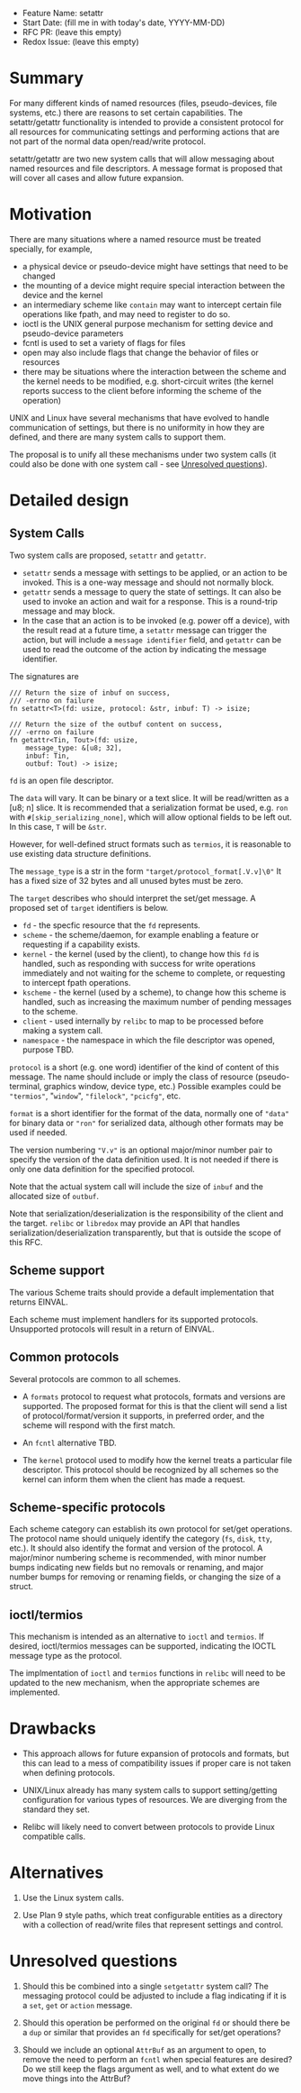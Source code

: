 - Feature Name: setattr
- Start Date: (fill me in with today's date, YYYY-MM-DD)
- RFC PR: (leave this empty)
- Redox Issue: (leave this empty)

# Summary
[summary]: #summary

For many different kinds of named resources (files, pseudo-devices, file systems, etc.) there are reasons to set certain capabilities.
The setattr/getattr functionality is intended to provide a consistent protocol for all resources for communicating settings and
performing actions that are not part of the normal data open/read/write protocol.

setattr/getattr are two new system calls that will allow messaging
about named resources and file descriptors.
A message format is proposed that will cover all cases and allow future expansion.

# Motivation
[motivation]: #motivation

There are many situations where a named resource must be treated specially,
for example,
- a physical device or pseudo-device might have settings that need to be changed
- the mounting of a device might require special interaction between the device and the kernel
- an intermediary scheme like `contain` may want to intercept certain file operations like fpath,
and may need to register to do so.
- ioctl is the UNIX general purpose mechanism for setting device and pseudo-device parameters
- fcntl is used to set a variety of flags for files
- open may also include flags that change the behavior of files or resources
- there may be situations where the interaction between the scheme and the kernel needs to be modified, e.g. short-circuit writes (the kernel reports success to the client before informing the scheme of the operation)

UNIX and Linux have several mechanisms that have evolved to handle
communication of settings,
but there is no uniformity in how they are defined,
and there are many system calls to support them.

The proposal is to unify all these mechanisms under two system calls (it could also be done with one system call - see [Unresolved questions](#unresolved-questions)).

# Detailed design
[design]: #detailed-design

## System Calls

Two system calls are proposed, `setattr` and `getattr`.

- `setattr` sends a message with settings to be applied,
or an action to be invoked.
This is a one-way message and should not normally block.
- `getattr` sends a message to query the state of settings.
It can also be used to invoke an action and wait for a response.
This is a round-trip message and may block.
- In the case that an action is to be invoked (e.g. power off a device),
with the result read at a future time,
a `setattr` message can trigger the action,
but will include a `message identifier` field,
and `getattr` can be used to read the outcome of the action by indicating
the message identifier.

The signatures are
```
/// Return the size of inbuf on success,
/// -errno on failure
fn setattr<T>(fd: usize, protocol: &str, inbuf: T) -> isize;

/// Return the size of the outbuf content on success,
/// -errno on failure
fn getattr<Tin, Tout>(fd: usize,
    message_type: &[u8; 32],
    inbuf: Tin,
    outbuf: Tout) -> isize;
```

`fd` is an open file descriptor.

The `data` will vary. It can be binary or a text slice.
It will be read/written as a [u8; n] slice.
It is recommended that a serialization format be used,
e.g. `ron` with `#[skip_serializing_none]`,
which will allow optional fields to be left out.
In this case, `T` will be `&str`.

However, for well-defined struct formats such as `termios`,
it is reasonable to use existing data structure definitions.

The `message_type` is a str in the form `"target/protocol_format[.V.v]\0"`
It has a fixed size of 32 bytes and all unused bytes must be zero.

The `target` describes who should interpret the set/get message.
A proposed set of `target` identifiers is below.
- `fd` - the specfic resource that the `fd` represents.
- `scheme` - the scheme/daemon, for example enabling a feature
or requesting if a capability exists.
- `kernel` - the kernel (used by the client), to change how this `fd` is handled,
such as responding with
success for write operations immediately and not waiting
for the scheme to complete, or requesting to intercept fpath
operations.
- `kscheme` - the kernel (used by a scheme), to change how this scheme is handled,
such as increasing the maximum number of pending messages to the scheme.
- `client` - used internally by `relibc` to map to be processed before
making a system call.
- `namespace` - the namespace in which the file descriptor was opened,
purpose TBD.

`protocol` is a short (e.g. one word) identifier of the kind of
content of this message.
The name should include or imply the class of resource (pseudo-terminal,
graphics window, device type, etc.)
Possible examples could be `"termios"`, "`window`", `"filelock"`, `"pcicfg"`, etc.

`format` is a short identifier for the format of the data,
normally one of `"data"` for binary data
or `"ron"` for serialized data,
although other formats may be used if needed.

The version numbering `"V.v"` is an optional major/minor number pair
to specify the version of the data definition used.
It is not needed if there is only one data definition for
the specified protocol.

Note that the actual system call will include the size of
`inbuf` and the allocated size of `outbuf`.

Note that serialization/deserialization is the responsibility of
the client and the target.
`relibc` or `libredox` may provide an API that handles
serialization/deserialization transparently,
but that is outside the scope of this RFC.

## Scheme support

The various Scheme traits should provide a default implementation
that returns EINVAL.

Each scheme must implement handlers for its supported protocols.
Unsupported protocols will result in a return of EINVAL.

## Common protocols

Several protocols are common to all schemes.
- A `formats` protocol to request what protocols, formats and versions are supported.
The proposed format for this is that the client will send a list of
protocol/format/version it supports, in preferred order,
and the scheme will respond with the first match.

- An `fcntl` alternative TBD.

- The `kernel` protocol used to modify how the kernel treats
a particular file descriptor.
This protocol should be recognized by all schemes so the kernel
can inform them when the client has made a request.

## Scheme-specific protocols

Each scheme category can establish its own protocol for set/get operations.
The protocol name should uniquely identify the category (`fs`, `disk`, `tty`, etc.).
It should also identify the format and version of the protocol.
A major/minor numbering scheme is recommended,
with minor number bumps indicating new fields but no removals or
renaming, and major number bumps for removing or renaming fields,
or changing the size of a struct.

## ioctl/termios

This mechanism is intended as an alternative to `ioctl` and `termios`.
If desired, ioctl/termios messages can be supported, indicating the
IOCTL message type as the protocol.

The implmentation of `ioctl` and `termios` functions in `relibc`
will need to be updated to the new mechanism,
when the appropriate schemes are implemented.

# Drawbacks
[drawbacks]: #drawbacks

- This approach allows for future expansion of protocols and formats,
but this can lead to a mess of compatibility issues if proper care
is not taken when defining protocols.

- UNIX/Linux already has many system calls to support setting/getting
configuration for various types of resources.
We are diverging from the standard they set.

- Relibc will likely need to convert between protocols to provide
Linux compatible calls.

# Alternatives
[alternatives]: #alternatives

1. Use the Linux system calls.

2. Use Plan 9 style paths, which treat configurable
entities as a directory with a collection of read/write files
that represent settings and control.

# Unresolved questions
[unresolved]: #unresolved-questions

1. Should this be combined into a single `setgetattr` system call?
The messaging protocol could be adjusted to include a flag indicating
if it is a `set`, `get` or `action` message.

2. Should this operation be performed on the original `fd` or should
there be a `dup` or similar that provides an `fd` specifically for
set/get operations?

3. Should we include an optional `AttrBuf` as an argument to open,
to remove the need to perform an `fcntl` when special features are
desired? Do we still keep the flags argument as well, and to what extent do we move things into the AttrBuf?
